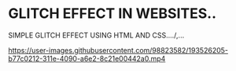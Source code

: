# GLITCH EFFECT IN WEBSITES..
SIMPLE GLITCH EFFECT USING HTML AND CSS..../,...

https://user-images.githubusercontent.com/98823582/193526205-b77c0212-311e-4090-a6e2-8c21e00442a0.mp4
